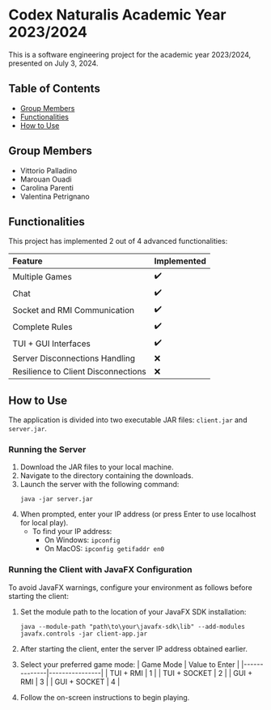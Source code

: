 
# Codex Naturalis Academic Year 2023/2024

This is a software engineering project for the academic year 2023/2024, presented on July 3, 2024.

## Table of Contents

- [Group Members](#group-members)
- [Functionalities](#functionalities)
- [How to Use](#how-to-use)


## Group Members

- Vittorio Palladino
- Marouan Ouadi
- Carolina Parenti
- Valentina Petrignano

## Functionalities

This project has implemented 2 out of 4 advanced functionalities:

| Feature                              | Implemented        |
|:-------------------------------------|:-------------------|
| Multiple Games                       | :heavy_check_mark: |
| Chat                                 | :heavy_check_mark: |
| Socket and RMI Communication         | :heavy_check_mark: |
| Complete Rules                       | :heavy_check_mark: |
| TUI + GUI Interfaces                 | :heavy_check_mark: |
| Server Disconnections Handling       | :x:                |
| Resilience to Client Disconnections  | :x:                |

## How to Use

The application is divided into two executable JAR files: `client.jar` and `server.jar`.

### Running the Server

1. Download the JAR files to your local machine.
2. Navigate to the directory containing the downloads.
3. Launch the server with the following command:
   ```shell
   java -jar server.jar
   ```
4. When prompted, enter your IP address (or press Enter to use localhost for local play).
   - To find your IP address:
      - On Windows: `ipconfig`
      - On MacOS: `ipconfig getifaddr en0`

### Running the Client with JavaFX Configuration

To avoid JavaFX warnings, configure your environment as follows before starting the client:

1. Set the module path to the location of your JavaFX SDK installation:
   ```shell
   java --module-path "path\to\your\javafx-sdk\lib" --add-modules javafx.controls -jar client-app.jar
   ```

2. After starting the client, enter the server IP address obtained earlier.
3. Select your preferred game mode:
   | Game Mode    | Value to Enter |
   |--------------|----------------|
   | TUI + RMI    | 1              |
   | TUI + SOCKET | 2              |
   | GUI + RMI    | 3              |
   | GUI + SOCKET | 4              |

4. Follow the on-screen instructions to begin playing.
